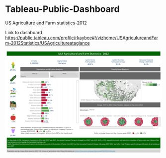 # Tableau-Public-Dashboard

US Agriculture and Farm statistics-2012

Link to dashboard https://public.tableau.com/profile/rkaybee#!/vizhome/USAgriculureandFarm-2012Statistics/USAgricultureataglance

![dashboard image](https://github.com/RichaKaur8/Tableau-Public-Dashboard/blob/master/US%20Agriculture%20at%20a%20glance.png?raw=true)
